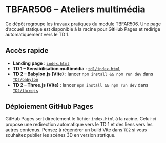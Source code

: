 # TBFAR506 – Ateliers multimédia

Ce dépôt regroupe les travaux pratiques du module TBFAR506. Une page d’accueil statique est disponible à la racine pour GitHub Pages et redirige automatiquement vers le TD&nbsp;1.

## Accès rapide

- **Landing page** : [`index.html`](https://hc-sky.github.io/TBFAR506_Hugo/)
- **TD 1 – Sensibilisation multimédia** : [`td1/index.html`](td1/index.html)
- **TD 2 – Babylon.js (Vite)** : lancer `npm install && npm run dev` dans [`TD2/babylon`](TD2/babylon)
- **TD 2 – Three.js (Vite)** : lancer `npm install && npm run dev` dans [`TD2/threejs`](TD2/threejs)

## Déploiement GitHub Pages

GitHub Pages sert directement le fichier `index.html` à la racine. Celui-ci propose une redirection automatique vers le TD&nbsp;1 et des liens vers les autres contenus. Pensez à régénérer un build Vite dans `TD2` si vous souhaitez publier les scènes 3D en version statique.